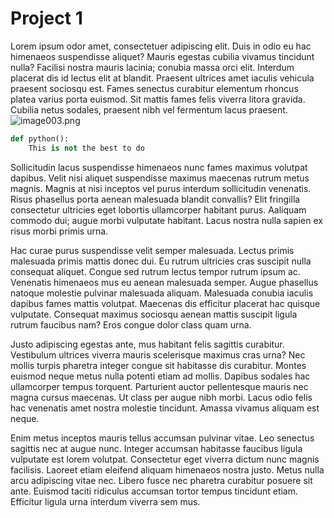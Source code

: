 # Project 1

Lorem ipsum odor amet, consectetuer adipiscing elit. Duis in odio eu hac himenaeos suspendisse aliquet? Mauris egestas cubilia vivamus tincidunt nulla? Facilisi nostra mauris lacinia; conubia massa orci elit. Interdum placerat dis id lectus elit at blandit. Praesent ultrices amet iaculis vehicula praesent sociosqu est. Fames senectus curabitur elementum rhoncus platea varius porta euismod. Sit mattis fames felis viverra litora gravida. Cubilia netus sodales, praesent nibh vel fermentum lacus praesent.
<img src="./writeup.fld/image003.png" alt="image003.png" style="display: block; margin-left: auto; margin-right: auto;">

~~~python
def python():
	This is not the best to do
~~~


Sollicitudin lacus suspendisse himenaeos nunc fames maximus volutpat dapibus. Velit nisi aliquet suspendisse maximus maecenas rutrum metus magnis. Magnis at nisi inceptos vel purus interdum sollicitudin venenatis. Risus phasellus porta aenean malesuada blandit convallis? Elit fringilla consectetur ultricies eget lobortis ullamcorper habitant purus. Aaliquam commodo dui; augue morbi vulputate habitant. Lacus nostra nulla sapien ex risus morbi primis urna.

Hac curae purus suspendisse velit semper malesuada. Lectus primis malesuada primis mattis donec dui. Eu rutrum ultricies cras suscipit nulla consequat aliquet. Congue sed rutrum lectus tempor rutrum ipsum ac. Venenatis himenaeos mus eu aenean malesuada semper. Augue phasellus natoque molestie pulvinar malesuada aliquam. Malesuada conubia iaculis dapibus fames mattis volutpat. Maecenas dis efficitur placerat hac quisque vulputate. Consequat maximus sociosqu aenean mattis suscipit ligula rutrum faucibus nam? Eros congue dolor class quam urna.

Justo adipiscing egestas ante, mus habitant felis sagittis curabitur. Vestibulum ultrices viverra mauris scelerisque maximus cras urna? Nec mollis turpis pharetra integer congue sit habitasse dis curabitur. Montes euismod neque metus nulla potenti etiam ad mollis. Dapibus sodales hac ullamcorper tempus torquent. Parturient auctor pellentesque mauris nec magna cursus maecenas. Ut class per augue nibh morbi. Lacus odio felis hac venenatis amet nostra molestie tincidunt. Amassa vivamus aliquam est neque.

Enim metus inceptos mauris tellus accumsan pulvinar vitae. Leo senectus sagittis nec at augue nunc. Integer accumsan habitasse faucibus ligula vulputate est lorem volutpat. Consectetur eget viverra dictum nunc magnis facilisis. Laoreet etiam eleifend aliquam himenaeos nostra justo. Metus nulla arcu adipiscing vitae nec. Libero fusce nec pharetra curabitur posuere sit ante. Euismod taciti ridiculus accumsan tortor tempus tincidunt etiam. Efficitur ligula urna interdum viverra sem mus.